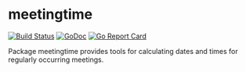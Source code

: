 # meetingtime

[![Build Status](https://travis-ci.org/theothertomelliott/meetingtime.svg?branch=master)](https://travis-ci.org/theothertomelliott/meetingtime)
[![GoDoc](https://godoc.org/github.com/theothertomelliott/meetingtime?status.svg)](https://godoc.org/github.com/theothertomelliott/meetingtime)
[![Go Report Card](https://goreportcard.com/badge/github.com/theothertomelliott/meetingtime)](https://goreportcard.com/report/github.com/theothertomelliott/meetingtime)

Package meetingtime provides tools for calculating dates and times for regularly occurring meetings.
